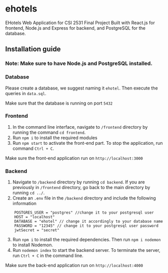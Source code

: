 # ehotels
EHotels Web Application for CSI 2531 Final Project
Built with React.js for frontend, Node.js and Express for backend, and PostgreSQL for the database.

## Installation guide
### Note: Make sure to have Node.js and PostgreSQL installed.

### Database
Please create a database, we suggest naming it `ehotel`. Then execute the queries in `data.sql`. 

Make sure that the database is running on port `5432`

### Frontend

1. In the command line interface, navigate to `/frontend` directory by running the command `cd frontend`. 
2. Run `npm i` to install the required modules
3. Run `npm start` to activate the front-end part. To stop the application, run command `Ctrl + C`.

Make sure the front-end application run on `http://localhost:3000`

### Backend

1. Navigate to `/backend` directory by running `cd backend`. If you are previously in `/frontend` directory, go back to the main directory by running `cd ../`. 
2. Create an `.env` file in the `/backend` directory and include the following information   

```
    POSTGRES_USER = "postgres" //change it to your postgresql user
    HOST = "localhost"
    DATABASE = "ehotel" // change it accordingly to your database name
    PASSWORD = "12345" // change it to your postgresql user password
    jwtSecret = "secret"
```

3. Run `npm i` to install the required dependencies. Then run `npm i nodemon` to install Nodemon.
4. Run `nodemon index` to start the backend server. To terminate the server, run `Ctrl + C` in the command line.

Make sure the back-end application run on `http://localhost:4000`